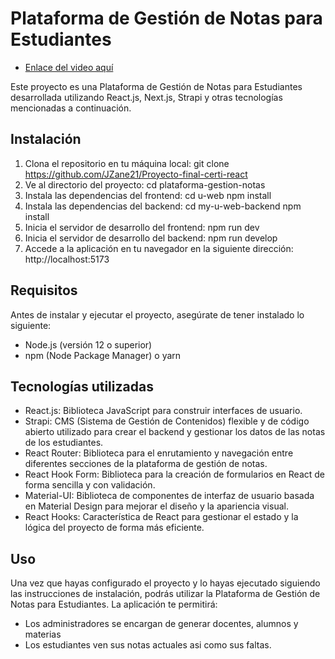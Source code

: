 # Plataforma de Gestión de Notas para Estudiantes

* [Enlace del video aquí](https://drive.google.com/drive/folders/1yYFA7B_EIWV-R2A10W31bo328Nj-Zcvv)

Este proyecto es una Plataforma de Gestión de Notas para Estudiantes desarrollada utilizando React.js, Next.js, Strapi y otras tecnologías mencionadas a continuación.

## Instalación

1. Clona el repositorio en tu máquina local:
git clone https://github.com/JZane21/Proyecto-final-certi-react
2. Ve al directorio del proyecto:
cd plataforma-gestion-notas
3. Instala las dependencias del frontend:
cd u-web
npm install
4. Instala las dependencias del backend:
cd my-u-web-backend
npm install
5. Inicia el servidor de desarrollo del frontend:
npm run dev
6. Inicia el servidor de desarrollo del backend:
npm run develop
7. Accede a la aplicación en tu navegador en la siguiente dirección:
http://localhost:5173
## Requisitos

Antes de instalar y ejecutar el proyecto, asegúrate de tener instalado lo siguiente:

- Node.js (versión 12 o superior)
- npm (Node Package Manager) o yarn

## Tecnologías utilizadas

- React.js: Biblioteca JavaScript para construir interfaces de usuario.
- Strapi: CMS (Sistema de Gestión de Contenidos) flexible y de código abierto utilizado para crear el backend y gestionar los datos de las notas de los estudiantes.
- React Router: Biblioteca para el enrutamiento y navegación entre diferentes secciones de la plataforma de gestión de notas.
- React Hook Form: Biblioteca para la creación de formularios en React de forma sencilla y con validación.
- Material-UI: Biblioteca de componentes de interfaz de usuario basada en Material Design para mejorar el diseño y la apariencia visual.
- React Hooks: Característica de React para gestionar el estado y la lógica del proyecto de forma más eficiente.

## Uso

Una vez que hayas configurado el proyecto y lo hayas ejecutado siguiendo las instrucciones de instalación, podrás utilizar la Plataforma de Gestión de Notas para Estudiantes. La aplicación te permitirá:

- Los administradores se encargan de generar docentes, alumnos y materias
- Los estudiantes ven sus notas actuales asi como sus faltas.
